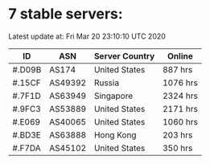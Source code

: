 # 7 stable servers:

Latest update at: Fri Mar 20 23:10:10 UTC 2020

| ID | ASN | Server Country | Online |
| -- | --- | -------------- | ------ |
| #.D09B | AS174 | United States | 887 hrs |
| #.15CF | AS49392 | Russia | 1076 hrs |
| #.7F1D | AS63949 | Singapore | 2324 hrs |
| #.9FC3 | AS53889 | United States | 2171 hrs |
| #.E069 | AS40065 | United States | 1060 hrs |
| #.BD3E | AS63888 | Hong Kong | 203 hrs |
| #.F7DA | AS45102 | United States | 350 hrs |

